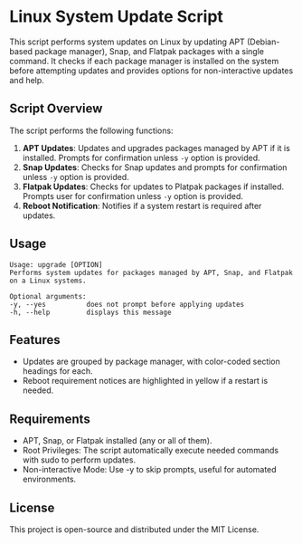 # Linux System Update Script

This script performs system updates on Linux by updating APT (Debian-based package manager), Snap, and Flatpak packages with a single command. It checks if each package manager is installed on the system before attempting updates and provides options for non-interactive updates and help.

## Script Overview

The script performs the following functions:
1. **APT Updates**: Updates and upgrades packages managed by APT if it is installed. Prompts for confirmation unless `-y` option is provided. 
2. **Snap Updates**: Checks for Snap updates and prompts for confirmation unless `-y` option is provided.
3. **Flatpak Updates**: Checks for updates to Platpak packages if installed. Prompts user for confirmation unless `-y` option is provided.
4. **Reboot Notification**: Notifies if a system restart is required after updates.

## Usage

```
Usage: upgrade [OPTION]
Performs system updates for packages managed by APT, Snap, and Flatpak on a Linux systems.

Optional arguments:
-y, --yes          does not prompt before applying updates
-h, --help         displays this message
```

## Features
- Updates are grouped by package manager, with color-coded section headings for each.
- Reboot requirement notices are highlighted in yellow if a restart is needed.

## Requirements
- APT, Snap, or Flatpak installed (any or all of them).
- Root Privileges: The script automatically execute needed commands with sudo to perform updates.
- Non-interactive Mode: Use -y to skip prompts, useful for automated environments.

## License
This project is open-source and distributed under the MIT License.
